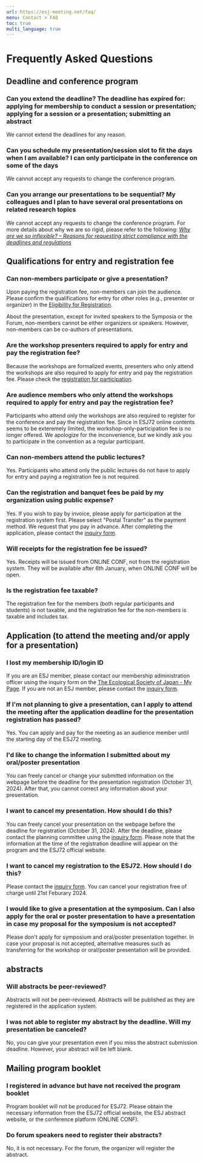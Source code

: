 ```yaml
---
url: https://esj-meeting.net/faq/
menu: Contact > FAQ
toc: true
multi_language: true
---
```


# Frequently Asked Questions

## Deadline and conference program

### Can you extend the deadline? The deadline has expired for: applying for membership to conduct a session or presentation; applying for a session or a presentation; submitting an abstract

We cannot extend the deadlines for any reason.

### Can you schedule my presentation/session slot to fit the days when I am available? I can only participate in the conference on some of the days

We cannot accept any requests to change the conference program.

### Can you arrange our presentations to be sequential? My colleagues and I plan to have several oral presentations on related research topics

We cannot accept any requests to change the conference program. For more details about why we are so rigid, please refer to the following: *[Why are we so inflexible? – Reasons for requesting strict compliance with the deadlines and regulations](https://esj.ne.jp/meeting/info/why_so_inflexible_e.html)*

## Qualifications for entry and registration fee

### Can non-members participate or give a presentation?

Upon paying the registration fee, non-members can join the audience. Please confirm the qualifications for entry for other roles (e.g., presenter or organizer) in the [Eligibility for Registration](regist_information#presentation-eligibility-by-membership-type).

About the presentation, except for invited speakers to the Symposia or the Forum, non-members cannot be either organizers or speakers. However, non-members can be co-authors of presentations.

### Are the workshop presenters required to apply for entry and pay the registration fee?

Because the workshops are formalized events, presenters who only attend the workshops are also required to apply for entry and pay the registration fee. Please check the [registration for participation](regist_information#Registration-for-participation).

### Are audience members who only attend the workshops required to apply for entry and pay the registration fee?

Participants who attend only the workshops are also required to register for the conference and pay the registration fee. Since in ESJ72 online contents seems to be exteremely limited, the workshop-only-participation fee is no longer offered. We apologize for the inconvenience, but we kindly ask you to participate in the convention as a regular participant.

### Can non-members attend the public lectures?

Yes. Participants who attend only the public lectures do not have to apply for entry and paying a registration fee is not required.

### Can the registration and banquet fees be paid by my organization using public expense?

Yes. If you wish to pay by invoice, please apply for participation at the registration system first. Please select "Postal Transfer" as the payment method. We request that you pay in advance. After completing the application, please contact the [inquiry form](contact).

### Will receipts for the registration fee be issued?

Yes. Receipts will be issued from ONLINE CONF, not from the registration system. They will be available after 6th January, when ONLINE CONF will be open.

### Is the registration fee taxable?

The registration fee for the members (both regular participants and students) is not taxable, and the registration fee for the non-members is taxable and includes tax.

## Application (to attend the meeting and/or apply for a presentation)

### I lost my membership ID/login ID

If you are an ESJ member, please contact our membership administration officer using the inquiry form on the [The Ecological Society of Japan - My Page](https://bunken.org/esj/mypage/login/login). If you are not an ESJ member, please contact the [inquiry form](contact).

### If I'm not planning to give a presentation, can I apply to attend the meeting after the application deadline for the presentation registration has passed?

Yes. You can apply and pay for the meeting as an audience member until the starting day of the ESJ72 meeting.

### I'd like to change the information I submitted about my oral/poster presentation

You can freely cancel or change your submitted information on the webpage before the deadline for the presentation registration (October 31, 2024). After that, you cannot correct any information about your presentation.

### I want to cancel my presentation. How should I do this?

You can freely cancel your presentation on the webpage before the deadline for registration (October 31, 2024). After the deadline, please contact the planning committee using the [inquiry form](contact). Please note that the information at the time of the registration deadline will appear on the program and the ESJ72 official website.

### I want to cancel my registration to the ESJ72. How should I do this?

Please contact the [inquiry form](contact). You can cancel your registration free of charge until 21st Feburary 2024.

### I would like to give a presentation at the symposium. Can I also apply for the oral or poster presentation to have a presentation in case my proposal for the symposium is not accepted?

Please don't apply for symposium and oral/poster presentation together. In case your proposal is not accepted, alternative measures such as transferring for the workshop or oral/poster presentation will be provided.

## abstracts

### Will abstracts be peer-reviewed?

Abstracts will not be peer-reviewed. Abstracts will be published as they are registered in the application system.

### I was not able to register my abstract by the deadline. Will my presentation be canceled?

No, you can give your presentation even if you miss the abstract submission deadline. However, your abstract will be left blank.

## Mailing program booklet

### I registered in advance but have not received the program booklet

Program booklet will not be produced for ESJ72. Please obtain the necessary information from the ESJ72 official website, the ESJ abstract website, or the conference platform (ONLINE CONF).

### Do forum speakers need to register their abstracts?

No, it is not necessary. For the forum, the organizer will register the abstract.

<!--[phase3]
### Do I need to submit my oral presentation file in advance?

Yes, oral presentations require the file upload of pre-recorded lecture videos. At the time of presentation, the uploaded lecture videos will be made available on ONLINE CONF as well as streamed via Zoom. Zoom will allow presenters to conduct a live Q&A session after the lecture videos have finished playing. When the presentation video is not uploaded by the time of the presentation, it is possible to conduct the presentation live on Zoom and then prepare and upload the presentation video by yourself.

### Do speakers for symposia, workshops, or forums need to register their presentation files?

That depends on the format of the symposia, workshop, or forums. Please contact your organizer(s) for the preparation of presentation files.

## About oral presentation

### What is the time limit for oral presentations?

You have in total 15 minutes, with 12 minutes for a talk and 3 minutes for Q&A.

### Who will be a chairperson of oral presentations?

The presenter who has finished his/her presentation should chair the next presentation.
<!---->